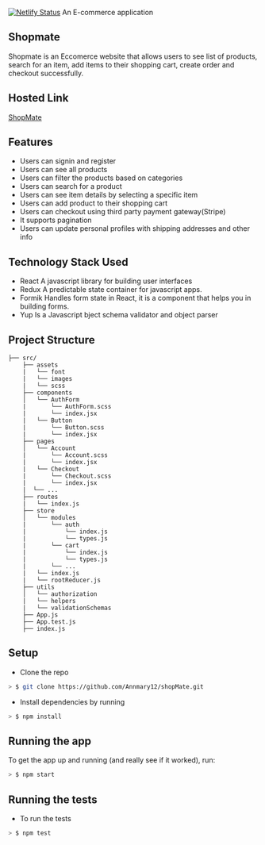 [![Netlify Status](https://api.netlify.com/api/v1/badges/0e0d4188-cf6d-4894-a453-7e7e19f5e909/deploy-status)](https://app.netlify.com/sites/shop-mate/deploys)
An E-commerce application

## Shopmate

Shopmate is an Eccomerce website that allows users to see list of products, search for an item, add items to their shopping cart, create order and checkout successfully.

## Hosted Link
[ShopMate](https://phone-number-generator.netlify.com/)

## Features
* Users can signin and register
* Users can see all products
* Users can filter the products based on categories
* Users can search for a product
* Users can see item details by selecting a specific item
* Users can add product to their shopping cart
* Users can checkout using third party payment gateway(Stripe)
* It supports pagination
* Users can update personal profiles with shipping addresses and other info

## Technology Stack Used
* React A javascript library for building user interfaces
* Redux A predictable state container for javascript apps.
* Formik Handles form state in React, it is a component that helps you in building forms.
* Yup Is a Javascript bject schema validator and object parser

## Project Structure

```
├── src/
    ├── assets
    |   └── font
    |   └── images
    |   └── scss
    ├── components
    │   └── AuthForm
    |       └── AuthForm.scss
    |       └── index.jsx
    |   └── Button
    |       └── Button.scss
    |       └── index.jsx
    ├── pages
    │   └── Account
    |       └── Account.scss
    |       └── index.jsx
    |   └── Checkout
    |       └── Checkout.scss
    |       └── index.jsx
    |  └── ...
    ├── routes
    |   └── index.js
    ├── store
    │   └── modules
    |       └── auth
    |           └── index.js
    |           └── types.js
    |       └── cart
    |           └── index.js
    |           └── types.js
    |       └── ...
    |   └── index.js
    |   └── rootReducer.js
    ├── utils
    │   └── authorization
    |   └── helpers
    |   └── validationSchemas
    ├── App.js
    ├── App.test.js
    ├── index.js
```


## Setup

* Clone the repo

```sh
> $ git clone https://github.com/Annmary12/shopMate.git
```

* Install dependencies by running

```sh
> $ npm install
```

## Running the app

To get the app up and running (and really see if it worked), run:

```sh
> $ npm start
```

## Running the tests

* To run the tests

```sh
> $ npm test
```